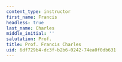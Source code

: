 ```yaml
---
content_type: instructor
first_name: Francis
headless: true
last_name: Charles
middle_initial: ''
salutation: Prof.
title: Prof. Francis Charles
uid: 6df729b4-dc3f-b2b6-0242-74ea0f0db631
---
```

